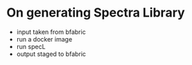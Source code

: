 # On generating Spectra Library


* input taken from bfabric
* run a docker image 
* run specL
* output staged to bfabric

